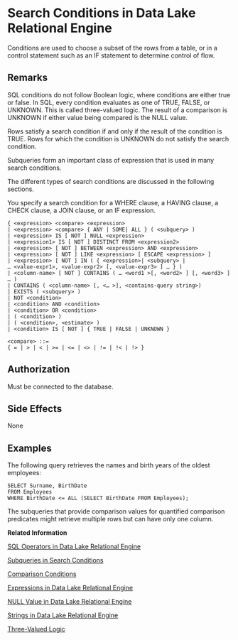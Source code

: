 <!-- loioa4fa3d9e84f21015a4a6a9424156ed9e -->

# Search Conditions in Data Lake Relational Engine

Conditions are used to choose a subset of the rows from a table, or in a control statement such as an IF statement to determine control of flow.



## Remarks

SQL conditions do not follow Boolean logic, where conditions are either true or false. In SQL, every condition evaluates as one of TRUE, FALSE, or UNKNOWN. This is called three-valued logic. The result of a comparison is UNKNOWN if either value being compared is the NULL value.

Rows satisfy a search condition if and only if the result of the condition is TRUE. Rows for which the condition is UNKNOWN do not satisfy the search condition.

Subqueries form an important class of expression that is used in many search conditions.

The different types of search conditions are discussed in the following sections.

You specify a search condition for a WHERE clause, a HAVING clause, a CHECK clause, a JOIN clause, or an IF expression.



```
{ <expression> <compare> <expression>
| <expression> <compare> { ANY | SOME| ALL } ( <subquery> )
| <expression> IS [ NOT ] NULL <expression>
| <expression1> IS [ NOT ] DISTINCT FROM <expression2>
| <expression> [ NOT ] BETWEEN <expression> AND <expression>
| <expression> [ NOT ] LIKE <expression> [ ESCAPE <expression> ]
| <expression> [ NOT ] IN ( { <expression>| <subquery> |
… <value-expr1>, <value-expr2> [, <value-expr3> ] … } )
| <column-name> [ NOT ] CONTAINS ( … <word1 >[, <word2> ] [, <word3> ] … )
| CONTAINS ( <column-name> [, <… >], <contains-query string>)
| EXISTS ( <subquery> )
| NOT <condition>
| <condition> AND <condition>
| <condition> OR <condition>
| ( <condition> )
| ( <condition>, <estimate> )
| <condition> IS [ NOT ] { TRUE | FALSE | UNKNOWN }
```

```
<compare> ::=
{ = | > | < | >= | <= | <> | != | !< | !> }
```



<a name="loioa4fa3d9e84f21015a4a6a9424156ed9e__iq_refbb_76"/>

## Authorization

Must be connected to the database.



<a name="loioa4fa3d9e84f21015a4a6a9424156ed9e__iq_refbb_78"/>

## Side Effects

None



<a name="loioa4fa3d9e84f21015a4a6a9424156ed9e__iq_refbb_77"/>

## Examples

The following query retrieves the names and birth years of the oldest employees:

```
SELECT Surname, BirthDate 
FROM Employees 
WHERE BirthDate <= ALL (SELECT BirthDate FROM Employees);
```

The subqueries that provide comparison values for quantified comparison predicates might retrieve multiple rows but can have only one column.

**Related Information**  


[SQL Operators in Data Lake Relational Engine](sql-operators-in-data-lake-relational-engine-a4f0a69.md "These topics describe the arithmetic, string, and bitwise operators available in data lake Relational Engine.")

[Subqueries in Search Conditions](subqueries-in-search-conditions-a4fb435.md "A subquery is a SELECT statement enclosed in parentheses. Such a SELECT statement must contain one and only one select list item.")

[Comparison Conditions](comparison-conditions-a4fabf2.md "Comparison conditions in search conditions use a comparison operator.")

[Expressions in Data Lake Relational Engine](expressions-in-data-lake-relational-engine-a4ee102.md "Expressions are formed from different kinds of elements, such as constants, column names, SQL operators, and subqueries.")

[NULL Value in Data Lake Relational Engine](null-value-in-data-lake-relational-engine-a5107a2.md "Use NULL to specify a value that is unknown, missing, or not applicable.")

[Strings in Data Lake Relational Engine](strings-in-data-lake-relational-engine-a4ed4ed.md "Strings are either literal strings, or expressions with CHAR or VARCHAR data types.")

[Three-Valued Logic](three-valued-logic-a501bc6.md "The AND, OR, NOT, and IS logical operators of SQL work in three-valued logic.")

